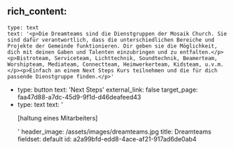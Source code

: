 rich_content:
  -
    type: text
    text: '<p>Die Dreamteams sind die Dienstgruppen der Mosaik Church. Sie sind dafür verantwortlich, dass die unterschiedlichen Bereiche und Projekte der Gemeinde funktionieren. Dir geben sie die Möglichkeit, dich mit deinen Gaben und Talenten einzubringen und zu entfalten.</p><p>Bistroteam, Serviceteam, Lichttechnik, Soundtechnik, Beamerteam, Worshipteam, Mediateam, Connectteam, Heimwerkerteam, Kidsteam, u.v.m.</p><p>Einfach an einem Next Steps Kurs teilnehmen und die für dich passende Dienstgruppe finden.</p>'
  -
    type: button
    text: 'Next Steps'
    external_link: false
    target_page: faa47d88-a7dc-45d9-9f1d-d46deafeed43
  -
    type: text
    text: '<p>[haltung eines Mitarbeiters]</p>'
header_image: /assets/images/dreamteams.jpg
title: Dreamteams
fieldset: default
id: a2a99bfd-edd8-4ace-af21-917ad6de0ab4
